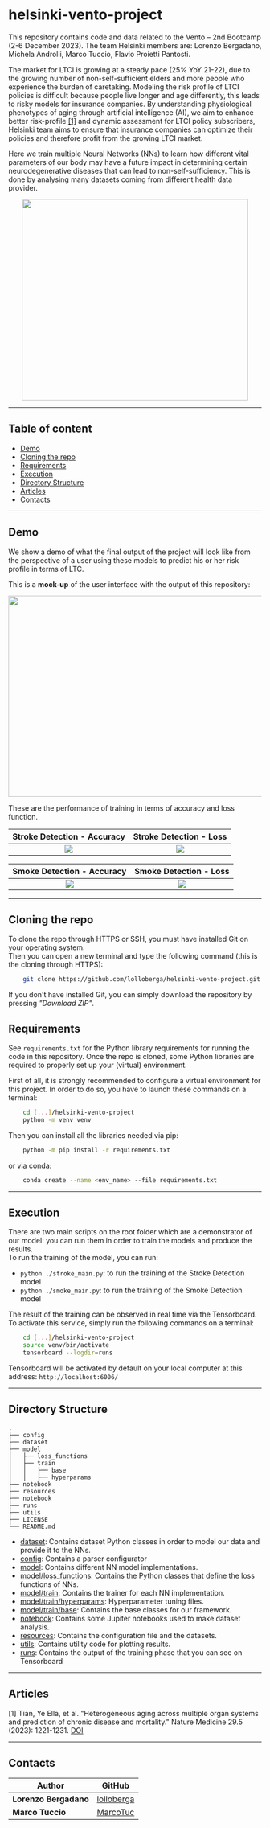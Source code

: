 # helsinki-vento-project
This repository contains code and data related to the Vento – 2nd Bootcamp (2-6 December 2023). The team Helsinki members are: Lorenzo Bergadano, Michela Androlli, Marco Tuccio, Flavio Proietti Pantosti.

The market for LTCI is growing at a steady pace (25% YoY 21-22), due to the growing number of non-self-sufficient elders and more people who experience the burden of caretaking. Modeling the risk profile of LTCI policies is difficult because people live longer and age differently, this leads to risky models for insurance companies.
By understanding physiological phenotypes of aging through artificial intelligence (AI), we aim to enhance better risk-profile [[1]](#1) and dynamic assessment for LTCI policy subscribers, Helsinki team aims to ensure that insurance companies can optimize their policies and therefore profit from the growing LTCI market.

Here we train multiple Neural Networks (NNs) to learn how different vital parameters of our body may have a future impact in determining certain neurodegenerative diseases that can lead to non-self-sufficiency. This is done by analysing many datasets coming from different health data provider.

<p align="center">
  <img width="450" height="400" src="https://live.staticflickr.com/65535/53379027881_1f75744f78_n.jpg">
</p>

-------------------------

## Table of content
- [Demo](#demo)
- [Cloning the repo](#cloning-the-repo)
- [Requirements](#requirements)
- [Execution](#execution)
- [Directory Structure](#directory-structure)
- [Articles](#articles)
- [Contacts](#contacts)

------------------

## Demo
We show a demo of what the final output of the project will look like from the perspective of a user using these models to predict his or her risk profile in terms of LTC.

This is a <b>mock-up</b> of the user interface with the output of this repository:
<p align="center">
  <img width="600" height="400" src="https://live.staticflickr.com/65535/53379348274_5d6a3b358e.jpg">
</p>

<p>
These are the performance of training in terms of accuracy and loss function.

|                      Stroke Detection - Accuracy                      |                        Stroke Detection - Loss                        |
|:---------------------------------------------------------------------:|:---------------------------------------------------------------------:|
| ![](https://live.staticflickr.com/65535/53378975161_1fa67c7f49_h.jpg) | ![](https://live.staticflickr.com/65535/53378975171_41b5bb9c53_h.jpg) |

|                      Smoke Detection - Accuracy                       |                        Smoke Detection - Loss                         |
|:---------------------------------------------------------------------:|:---------------------------------------------------------------------:|
| ![](https://live.staticflickr.com/65535/53379444215_4d2ea5f5b3_c.jpg) | ![](https://live.staticflickr.com/65535/53378999721_b0878303f3_c.jpg) |
</p>

------------------

## Cloning the repo
To clone the repo through HTTPS or SSH, you must have installed Git on your operating system.<br>
Then you can open a new terminal and type the following command (this is the cloning through HTTPS):
```bash
    git clone https://github.com/lolloberga/helsinki-vento-project.git
```

If you don't have installed Git, you can simply download the repository by pressing <i>"Download ZIP"</i>.

## Requirements

See `requirements.txt` for the Python library requirements for running the code in this repository.
Once the repo is cloned, some Python libraries are required to properly set up your (virtual) environment.

First of all, it is strongly recommended to configure a virtual environment for this project. In order to do so, you have to launch these commands on a terminal:
```bash
    cd [...]/helsinki-vento-project
    python -m venv venv
```

Then you can install all the libraries needed via pip:
```bash
    python -m pip install -r requirements.txt
```

or via conda:
```bash
    conda create --name <env_name> --file requirements.txt
```

-----------------------
## Execution

There are two main scripts on the root folder which are a demonstrator of our model: you can run them in order to train the models and produce the results.<br>
To run the training of the model, you can run:
- `python ./stroke_main.py`: to run the training of the Stroke Detection model 
- `python ./smoke_main.py`: to run the training of the Smoke Detection model

The result of the training can be observed in real time via the Tensorboard. To activate this service, simply run the following commands on a terminal:
```bash
    cd [...]/helsinki-vento-project
    source venv/bin/activate
    tensorboard --logdir=runs
```

Tensorboard will be activated by default on your local computer at this address: `http://localhost:6006/`

------------------------

## Directory Structure
    .
    ├── config
    ├── dataset
    ├── model
    │   ├── loss_functions
    │   ├── train
    │   │   ├── base
    │   │   ├── hyperparams
    ├── notebook
    ├── resources
    ├── notebook
    ├── runs
    ├── utils
    ├── LICENSE
    └── README.md

- [dataset](#dataset): Contains dataset Python classes in order to model our data and provide it to the NNs.
- [config](#config): Contains a parser configurator
- [model](#model): Contains different NN model implementations.
- [model/loss_functions](#model-loss_functions): Contains the Python classes that define the loss functions of NNs.
- [model/train](#model-train): Contains the trainer for each NN implementation.
- [model/train/hyperparams](#model-hyperparams): Hyperparameter tuning files.
- [model/train/base](#model-base): Contains the base classes for our framework.
- [notebook](#notebook): Contains some Jupiter notebooks used to make dataset analysis.
- [resources](#resouces): Contains the configuration file and the datasets.
- [utils](#utils): Contains utility code for plotting results.
- [runs](#runs): Contains the output of the training phase that you can see on Tensorboard

-------------------------------------------------------------

## Articles

<a id="1">[1]</a> 
Tian, Ye Ella, et al. 
"Heterogeneous aging across multiple organ systems and prediction of chronic disease and mortality." 
Nature Medicine 29.5 (2023): 1221-1231.
<a href="https://doi.org/10.1038/s41591-023-02296-6" target="_blank">DOI</a>


-------------------------------------------------------------

## Contacts

| Author                | GitHub                                      | 
|-----------------------|---------------------------------------------|
| **Lorenzo Bergadano** | [lolloberga](https://github.com/lolloberga) |
| **Marco Tuccio**      | [MarcoTuc](https://github.com/MarcoTuc)     |